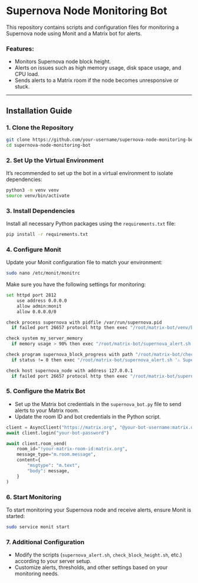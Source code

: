 # Supernova Node Monitoring Bot

This repository contains scripts and configuration files for monitoring a Supernova node using Monit and a Matrix bot for alerts.

### Features:
- Monitors Supernova node block height.
- Alerts on issues such as high memory usage, disk space usage, and CPU load.
- Sends alerts to a Matrix room if the node becomes unresponsive or stuck.

---

## Installation Guide

### 1. Clone the Repository
```bash
git clone https://github.com/your-username/supernova-node-monitoring-bot.git
cd supernova-node-monitoring-bot
```

### 2. Set Up the Virtual Environment
It’s recommended to set up the bot in a virtual environment to isolate dependencies:
```bash
python3 -m venv venv
source venv/bin/activate
```

### 3. Install Dependencies
Install all necessary Python packages using the `requirements.txt` file:
```bash
pip install -r requirements.txt
```

### 4. Configure Monit
Update your Monit configuration file to match your environment:
```bash
sudo nano /etc/monit/monitrc
```

Make sure you have the following settings for monitoring:

```bash
set httpd port 2812
    use address 0.0.0.0
    allow admin:monit
    allow 0.0.0.0/0

check process supernova with pidfile /var/run/supernova.pid
  if failed port 26657 protocol http then exec "/root/matrix-bot/venv/bin/python3 /root/matrix-bot/supernova_bot.py '⚠️ Supernova node is not responding on port 26657'"

check system my_server_memory
  if memory usage > 90% then exec "/root/matrix-bot/supernova_alert.sh '⚠️ Memory usage is above 90%'"

check program supernova_block_progress with path "/root/matrix-bot/check_block_height.sh"
  if status != 0 then exec "/root/matrix-bot/supernova_alert.sh '⚠️ Supernova node stuck at block for more than 5 minutes'"

check host supernova_node with address 127.0.0.1
  if failed port 26657 protocol http then exec "/root/matrix-bot/supernova_alert.sh '⚠️ Supernova node connection is offline'"
```

### 5. Configure the Matrix Bot
- Set up the Matrix bot credentials in the `supernova_bot.py` file to send alerts to your Matrix room.
- Update the room ID and bot credentials in the Python script.

```python
client = AsyncClient("https://matrix.org", "@your-bot-username:matrix.org")
await client.login("your-bot-password")

await client.room_send(
    room_id="!your-matrix-room-id:matrix.org",
    message_type="m.room.message",
    content={
        "msgtype": "m.text",
        "body": message,
    }
)
```

### 6. Start Monitoring
To start monitoring your Supernova node and receive alerts, ensure Monit is started:
```bash
sudo service monit start
```

### 7. Additional Configuration
- Modify the scripts (`supernova_alert.sh`, `check_block_height.sh`, etc.) according to your server setup.
- Customize alerts, thresholds, and other settings based on your monitoring needs.
